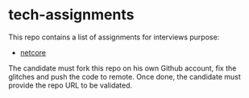 # tech-assignments

This repo contains a list of assignments for interviews purpose:

- [netcore](netcore#netcore-assignment)

The candidate must fork this repo on his own Github account, fix the glitches and push the code to remote.
Once done, the candidate must provide the repo URL to be validated.

